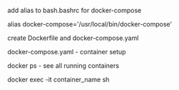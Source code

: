 add alias to bash.bashrc for docker-compose

alias docker-compose='/usr/local/bin/docker-compose'


create Dockerfile and docker-compose.yaml

docker-compose.yaml - container setup

docker ps - see all running containers

docker exec -it container_name sh